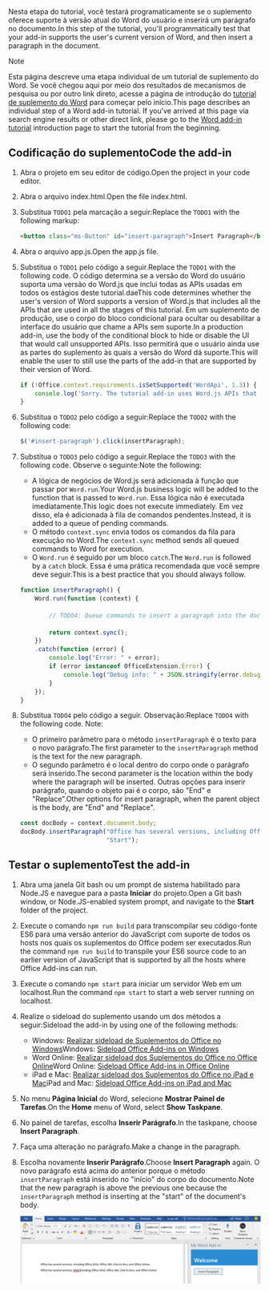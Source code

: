 <span data-ttu-id="2e24c-101">Nesta etapa do tutorial, você testará programaticamente se o suplemento oferece suporte à versão atual do Word do usuário e inserirá um parágrafo no documento.</span><span class="sxs-lookup"><span data-stu-id="2e24c-101">In this step of the tutorial, you'll programmatically test that your add-in supports the user's current version of Word, and then insert a paragraph in the document.</span></span>

> [!NOTE]
> <span data-ttu-id="2e24c-p101">Esta página descreve uma etapa individual de um tutorial de suplemento do Word. Se você chegou aqui por meio dos resultados de mecanismos de pesquisa ou por outro link direto, acesse a página de introdução do [tutorial de suplemento do Word](../tutorials/word-tutorial.yml) para começar pelo início.</span><span class="sxs-lookup"><span data-stu-id="2e24c-p101">This page describes an individual step of a Word add-in tutorial. If you’ve arrived at this page via search engine results or other direct link, please go to the [Word add-in tutorial](../tutorials/word-tutorial.yml) introduction page to start the tutorial from the beginning.</span></span>

## <a name="code-the-add-in"></a><span data-ttu-id="2e24c-104">Codificação do suplemento</span><span class="sxs-lookup"><span data-stu-id="2e24c-104">Code the add-in</span></span>

1. <span data-ttu-id="2e24c-105">Abra o projeto em seu editor de código.</span><span class="sxs-lookup"><span data-stu-id="2e24c-105">Open the project in your code editor.</span></span>
2. <span data-ttu-id="2e24c-106">Abra o arquivo index.html.</span><span class="sxs-lookup"><span data-stu-id="2e24c-106">Open the file index.html.</span></span>
3. <span data-ttu-id="2e24c-107">Substitua `TODO1` pela marcação a seguir:</span><span class="sxs-lookup"><span data-stu-id="2e24c-107">Replace the `TODO1` with the following markup:</span></span>

    ```html
    <button class="ms-Button" id="insert-paragraph">Insert Paragraph</button>
    ```

4. <span data-ttu-id="2e24c-108">Abra o arquivo app.js.</span><span class="sxs-lookup"><span data-stu-id="2e24c-108">Open the app.js file.</span></span>
5. <span data-ttu-id="2e24c-109">Substitua o `TODO1` pelo código a seguir.</span><span class="sxs-lookup"><span data-stu-id="2e24c-109">Replace the `TODO1` with the following code.</span></span> <span data-ttu-id="2e24c-110">O código determina se a versão do Word do usuário suporta uma versão do Word.js que inclui todas as APIs usadas em todos os estágios deste tutorial.dae</span><span class="sxs-lookup"><span data-stu-id="2e24c-110">This code determines whether the user's version of Word supports a version of Word.js that includes all the APIs that are used in all the stages of this tutorial.</span></span> <span data-ttu-id="2e24c-111">Em um suplemento de produção, use o corpo do bloco condicional para ocultar ou desabilitar a interface do usuário que chame a APIs sem suporte.</span><span class="sxs-lookup"><span data-stu-id="2e24c-111">In a production add-in, use the body of the conditional block to hide or disable the UI that would call unsupported APIs.</span></span> <span data-ttu-id="2e24c-112">Isso permitirá que o usuário ainda use as partes do suplemento às quais a versão do Word dá suporte.</span><span class="sxs-lookup"><span data-stu-id="2e24c-112">This will enable the user to still use the parts of the add-in that are supported by their version of Word.</span></span>

    ```js
    if (!Office.context.requirements.isSetSupported('WordApi', 1.3)) {
        console.log('Sorry. The tutorial add-in uses Word.js APIs that are not available in your version of Office.');
    }
    ```

6. <span data-ttu-id="2e24c-113">Substitua o `TODO2` pelo código a seguir:</span><span class="sxs-lookup"><span data-stu-id="2e24c-113">Replace the `TODO2` with the following code:</span></span>

    ```js
    $('#insert-paragraph').click(insertParagraph);
    ```

7. <span data-ttu-id="2e24c-114">Substitua o `TODO3` pelo código a seguir.</span><span class="sxs-lookup"><span data-stu-id="2e24c-114">Replace the `TODO3` with the following code.</span></span> <span data-ttu-id="2e24c-115">Observe o seguinte:</span><span class="sxs-lookup"><span data-stu-id="2e24c-115">Note the following:</span></span>
   - <span data-ttu-id="2e24c-116">A lógica de negócios de Word.js será adicionada à função que passar por `Word.run`.</span><span class="sxs-lookup"><span data-stu-id="2e24c-116">Your Word.js business logic will be added to the function that is passed to `Word.run`.</span></span> <span data-ttu-id="2e24c-117">Essa lógica não é executada imediatamente.</span><span class="sxs-lookup"><span data-stu-id="2e24c-117">This logic does not execute immediately.</span></span> <span data-ttu-id="2e24c-118">Em vez disso, ela é adicionada à fila de comandos pendentes.</span><span class="sxs-lookup"><span data-stu-id="2e24c-118">Instead, it is added to a queue of pending commands.</span></span>
   - <span data-ttu-id="2e24c-119">O método `context.sync` envia todos os comandos da fila para execução no Word.</span><span class="sxs-lookup"><span data-stu-id="2e24c-119">The `context.sync` method sends all queued commands to Word for execution.</span></span>
   - <span data-ttu-id="2e24c-120">O `Word.run` é seguido por um bloco `catch`.</span><span class="sxs-lookup"><span data-stu-id="2e24c-120">The `Word.run` is followed by a `catch` block.</span></span> <span data-ttu-id="2e24c-121">Essa é uma prática recomendada que você sempre deve seguir.</span><span class="sxs-lookup"><span data-stu-id="2e24c-121">This is a best practice that you should always follow.</span></span> 

    ```js
    function insertParagraph() {
        Word.run(function (context) {

            // TODO4: Queue commands to insert a paragraph into the document.

            return context.sync();
        })
        .catch(function (error) {
            console.log("Error: " + error);
            if (error instanceof OfficeExtension.Error) {
                console.log("Debug info: " + JSON.stringify(error.debugInfo));
            }
        });
    }
    ```

8. <span data-ttu-id="2e24c-p106">Substitua `TODO4` pelo código a seguir. Observação:</span><span class="sxs-lookup"><span data-stu-id="2e24c-p106">Replace `TODO4` with the following code. Note:</span></span>
   - <span data-ttu-id="2e24c-124">O primeiro parâmetro para o método `insertParagraph` é o texto para o novo parágrafo.</span><span class="sxs-lookup"><span data-stu-id="2e24c-124">The first parameter to the `insertParagraph` method is the text for the new paragraph.</span></span>
   - <span data-ttu-id="2e24c-125">O segundo parâmetro é o local dentro do corpo onde o parágrafo será inserido.</span><span class="sxs-lookup"><span data-stu-id="2e24c-125">The second parameter is the location within the body where the paragraph will be inserted.</span></span> <span data-ttu-id="2e24c-126">Outras opções para inserir parágrafo, quando o objeto pai é o corpo, são "End" e "Replace".</span><span class="sxs-lookup"><span data-stu-id="2e24c-126">Other options for insert paragraph, when the parent object is the body, are "End" and "Replace".</span></span>

    ```js
    const docBody = context.document.body;
    docBody.insertParagraph("Office has several versions, including Office 2016, Office 365 Click-to-Run, and Office Online.",
                            "Start");
    ```

## <a name="test-the-add-in"></a><span data-ttu-id="2e24c-127">Testar o suplemento</span><span class="sxs-lookup"><span data-stu-id="2e24c-127">Test the add-in</span></span>

1. <span data-ttu-id="2e24c-128">Abra uma janela Git bash ou um prompt de sistema habilitado para Node.JS e navegue para a pasta **Iniciar** do projeto.</span><span class="sxs-lookup"><span data-stu-id="2e24c-128">Open a Git bash window, or Node.JS-enabled system prompt, and navigate to the **Start** folder of the project.</span></span>
2. <span data-ttu-id="2e24c-129">Execute o comando `npm run build` para transcompilar seu código-fonte ES6 para uma versão anterior do JavaScript com suporte de todos os hosts nos quais os suplementos do Office podem ser executados.</span><span class="sxs-lookup"><span data-stu-id="2e24c-129">Run the command `npm run build` to transpile your ES6 source code to an earlier version of JavaScript that is supported by all the hosts where Office Add-ins can run.</span></span>
3. <span data-ttu-id="2e24c-130">Execute o comando `npm start` para iniciar um servidor Web em um localhost.</span><span class="sxs-lookup"><span data-stu-id="2e24c-130">Run the command `npm start` to start a web server running on localhost.</span></span>
4. <span data-ttu-id="2e24c-131">Realize o sideload do suplemento usando um dos métodos a seguir:</span><span class="sxs-lookup"><span data-stu-id="2e24c-131">Sideload the add-in by using one of the following methods:</span></span>
    - <span data-ttu-id="2e24c-132">Windows: [Realizar sideload de Suplementos do Office no Windows](../testing/create-a-network-shared-folder-catalog-for-task-pane-and-content-add-ins.md)</span><span class="sxs-lookup"><span data-stu-id="2e24c-132">Windows: [Sideload Office Add-ins on Windows](../testing/create-a-network-shared-folder-catalog-for-task-pane-and-content-add-ins.md)</span></span>
    - <span data-ttu-id="2e24c-133">Word Online: [Realizar sideload dos Suplementos do Office no Office Online](../testing/sideload-office-add-ins-for-testing.md#sideload-an-office-add-in-in-office-online)</span><span class="sxs-lookup"><span data-stu-id="2e24c-133">Word Online: [Sideload Office Add-ins in Office Online](../testing/sideload-office-add-ins-for-testing.md#sideload-an-office-add-in-in-office-online)</span></span>
    - <span data-ttu-id="2e24c-134">iPad e Mac: [Realizar sideload dos Suplementos do Office no iPad e Mac](../testing/sideload-an-office-add-in-on-ipad-and-mac.md)</span><span class="sxs-lookup"><span data-stu-id="2e24c-134">iPad and Mac: [Sideload Office Add-ins on iPad and Mac](../testing/sideload-an-office-add-in-on-ipad-and-mac.md)</span></span>
5. <span data-ttu-id="2e24c-135">No menu **Página Inicial** do Word, selecione **Mostrar Painel de Tarefas**.</span><span class="sxs-lookup"><span data-stu-id="2e24c-135">On the **Home** menu of Word, select **Show Taskpane**.</span></span>
6. <span data-ttu-id="2e24c-136">No painel de tarefas, escolha **Inserir Parágrafo**.</span><span class="sxs-lookup"><span data-stu-id="2e24c-136">In the taskpane, choose **Insert Paragraph**.</span></span>
7. <span data-ttu-id="2e24c-137">Faça uma alteração no parágrafo.</span><span class="sxs-lookup"><span data-stu-id="2e24c-137">Make a change in the paragraph.</span></span>
8. <span data-ttu-id="2e24c-138">Escolha novamente **Inserir Parágrafo**.</span><span class="sxs-lookup"><span data-stu-id="2e24c-138">Choose **Insert Paragraph** again.</span></span> <span data-ttu-id="2e24c-139">O novo parágrafo está acima do anterior porque o método `insertParagraph` está inserido no "início" do corpo do documento.</span><span class="sxs-lookup"><span data-stu-id="2e24c-139">Note that the new paragraph is above the previous one because the `insertParagraph` method is inserting at the "start" of the document's body.</span></span>

    ![Tutorial do Word: Inserir Parágrafo](../images/word-tutorial-insert-paragraph.png)
